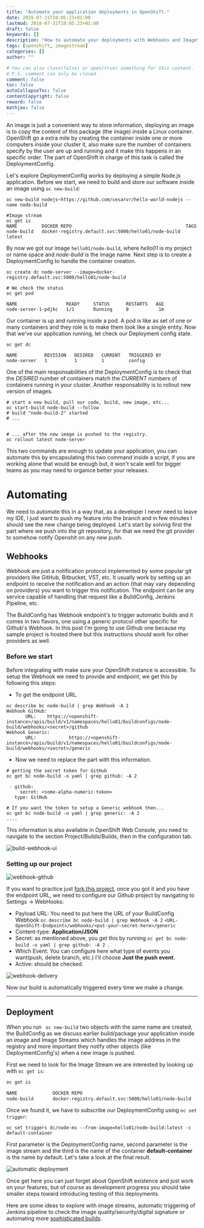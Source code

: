 ```yaml
---
title: "Automate your application deployments in OpenShift."
date: 2018-07-31T10:05:23+01:00
lastmod: 2018-07-31T10:05:23+01:00
draft: false
keywords: []
description: "How to automate your deployments with Webhooks and ImageStreams in OpenShift."
tags: [openshift, imagestream]
categories: []
author: ""

# You can also close(false) or open(true) something for this content.
# P.S. comment can only be closed
comment: false
toc: false
autoCollapseToc: false
contentCopyright: false
reward: false
mathjax: false
---
```


<!--more-->

An image is just a convenient way to store information, deploying an image is to copy the content of this package (the image) inside a Linux container. OpenShift go a extra mile by creating the container inside one or more computers inside your cluster it, also make sure the number of containers specify by the user are up and running and it make this happens in an specific order. The part of OpenShift in charge of this task is called the DeploymentConfig.      

Let's explore DeploymentConfig works by deploying a simple Node.js application. Before we start, we need to build and store our software inside an image using ```oc new-build```:

```
oc new-build nodejs~https://github.com/cesarvr/hello-world-nodejs --name node-build

#Image stream
oc get is
NAME         DOCKER REPO                                          TAGS
node-build   docker-registry.default.svc:5000/hello01/node-build  latest
```

By now we got our image ```hello01/node-build```, where *hello01* is my project or name space and *node-build* is the image name. Next step is to create a DeploymentConfig to handle the container creation.  

```
oc create dc node-server --image=docker-registry.default.svc:5000/hello01/node-build

# We check the status
oc get pod

NAME                  READY     STATUS      RESTARTS   AGE
node-server-1-pdjkc   1/1       Running     0           1m
```

Our container is up and running inside a pod. A pod is like as set of one or many containers and they role is to make them look like a single entity. Now that we've our application running, let check our Deployment config state.

```
oc get dc

NAME          REVISION   DESIRED   CURRENT   TRIGGERED BY
node-server   1          1         1         config
```

One of the main responsabilities of the DeploymentConfig is to check that the *DESIRED* number of containers match the *CURRENT* numbers of containers running in your cluster. Another responsability is to rollout new version of images.  

```
# start a new build, pull our code, build, new image, etc...
oc start-build node-build --follow
# build "node-build-2" started
# ...


# ... after the new image is pushed to the registry.
oc rollout latest node-server  
```

This two commands are enough to update your application, you can automate this by encapsulating this two command inside a script, if you are working alone that would be enough but, it won't scale well for bigger teams as you may need to organice better your releases.  


# Automating

We need to automate this in a way that, as a developer I never need to leave my IDE, I just want to  push my feature into the branch and in few minutes I should see the new change being deployed. Let's start by solving first the part where we push into the git repository, for that we need the git provider to somehow notify Openshit on any new push.

## Webhooks

Webhook are just a notification protocol implemented by some popular git providers like GitHub, Bitbucket, VST, etc. It usually work by setting up an endpoint to receive the notification and an action (that may vary depending on providers) you want to trigger this notification. The endpoint can be any service capable of handling that request like a BuildConfig, Jenkins Pipeline, etc.   

The BuildConfig has Webhook endpoint's to trigger automatic builds and it comes in two flavors, one using a generic protocol other specific for Github's Webhook. In this post I'm going to use Github one because my sample project is hosted there but this instructions should work for other providers as well.  

### Before we start

Before integrating with make sure your OpenShift instance is accessible. To setup the Webhook we need to provide and endpoint, we get this by following this steps:  

- To get the endpoint URL.

```
oc describe bc node-build | grep Webhook -A 1
Webhook GitHub:
       URL:    https://<openshift-instance>/apis/build/v1/namespaces/hello01/buildconfigs/node-build/webhooks/<secret>/github
Webhook Generic:
       URL:            https://<openshift-instance>/apis/build/v1/namespaces/hello01/buildconfigs/node-build/webhooks/<secret>/generic
```

- Now we need to replace the *<secret>* part with this information.

```
# getting the secret token for GitHub
oc get bc node-build -o yaml | grep github: -A 2

 - github:
     secret: <some-alpha-numeric-token>
   type: GitHub

# If you want the token to setup a Generic webhook then...
oc get bc node-build -o yaml | grep generic: -A 2
....
```

This information is also available in OpenShift Web Console, you need to navigate to the section Project/Builds/Builds, then in the configuration tab.

![build-webhook-ui]()


### Setting up our project


![webhook-github]()

If you want to practice just [fork this project](https://github.com/cesarvr/hello-world-nodejs), once you got it and you have the endpoint URL, we need to configure our Github project by navigating to Settings -> WebHooks:

- Payload URL: You need to put here the URL of your BuildConfig Webhook ```oc describe bc node-build | grep Webhook -A 2```  ```<URL-OpenShift-Endpoint>/webhooks/<put-your-secret-here>/generic```
- Content-type: **Application/JSON**
- Secret: <some-alpha-numeric-token> as mentioned above, you get this by running ```oc get bc node-build -o yaml | grep github: -A 2 ```.
- Which Event: You can configure here what type of events you want(push, delete branch, etc.) I'll choose **Just the push event**.
- Active: should be checked.

![webhook-delivery]()


Now our build is automatically triggered every time we make a change.



------------


## Deployment

When you run ``` oc new-build``` two objects with the same name are created, the BuildConfig as we discuss earlier build/package your application inside an image and Image Streams which handles the image address in the registry and more important they notify other objects (like DeploymentConfig's) when a new image is pushed.

First we need to look for the Image Stream we are interested by looking up with ```oc get is```:

```sh
oc get is

NAME             DOCKER REPO
node-build       docker-registry.default.svc:5000/hello01/node-build
```

Once we found it, we have to subscribe our DeploymentConfig using ```oc set trigger```:

```
oc set triggers dc/node-ms --from-image=hello01/node-build:latest -c default-container
```  

First parameter is the DeploymentConfig name, second parameter is the image stream and the third is the name of the container **default-container** is the name by default. Let's take a look at the final result.


![automatic deployment](https://github.com/cesarvr/hugo-blog/blob/master/static/static/ocp-deploy/ocp-automatic-deploy.gif?raw=true)





Once get here you can just forget about OpenShift existence and just work on your features, but of course as development progress you should take smaller steps toward introducing testing of this deployments.

Here are some ideas to explore with image streams, automatic triggering of Jenkins pipeline to check the image quality/security/digital signature or automating more [sophisticated builds](http://cesarvr.github.io/post/ocp-chainbuild/).

